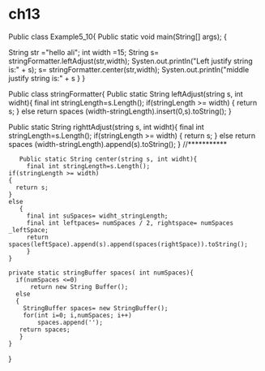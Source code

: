 # ch13
Public class Example5_10{
 Public static void main(String[] args); {

   String str ="hello ali";
   int width =15;
   String s= stringFormatter.leftAdjust(str,width);
   Systen.out.println("Left justify string is:" + s);
   s= stringFormatter.center(str,width);
   Systen.out.println("middle justify string is:" + s
  }
}

Public class stringFormatter{
  Public static String leftAdjust(string s, int widht){
    final int stringLength=s.Length();
    if(stringLength >= width)
    {
      return s;
    }
    else
       return spaces (width-stringLength).insert(0,s).toString();
  }

  Public static String righttAdjust(string s, int widht){
    final int stringLength=s.Length();
    if(stringLength >= width)
    {
      return s;
    }
    else
       return spaces (width-stringLength).append(s).toString();
      }
      //***********

       Public static String center(string s, int widht){
         final int stringLength=s.Length();
    if(stringLength >= width)
    {
      return s;
    }
    else
       {
         final int suSpaces= widht_stringLength;
         final int leftpaces= numSpaces / 2, rightspace= numSpaces _leftSpace;
         return spaces(leftSpace).append(s).append(spaces(rightSpace)).toString();
         }
    }

    private static stringBuffer spaces( int numSpaces){
      if(numSpaces <=0)
          return new String Buffer();
      else
      {
        StringBuffer spaces= new StringBuffer();
        for(int i=0; i,numSpaces; i++)
            spaces.append('');
       return spaces;
       }
    }
}




       
